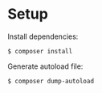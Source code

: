 # Setup

Install dependencies:
```
$ composer install
```

Generate autoload file:
```
$ composer dump-autoload 
```
